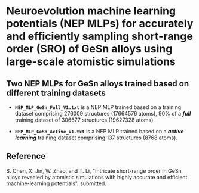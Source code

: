 # Neuroevolution machine learning potentials (NEP MLPs) for accurately and efficiently sampling short-range order (SRO) of GeSn alloys using large-scale atomistic simulations

## Two NEP MLPs for GeSn alloys trained based on different training datasets

* **`NEP_MLP_GeSn_Full_V1.txt`** is a NEP MLP trained based on a training dataset comprising 276009 structures (17664576 atoms), 90% of a ***full*** training dataset of 306677 structures (19627328 atoms).

* **`NEP_MLP_GeSn_Active_V1.txt`** is a NEP MLP trained based on a ***active learning*** training dataset comprising 137 structures (8768 atoms).

## Reference
S. Chen, X. Jin, W. Zhao, and T. Li, "Intricate short-range order in GeSn alloys revealed by atomistic simulations with highly accurate and efficient machine-learning potentials", submitted.
